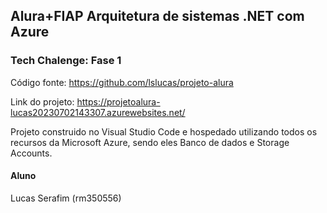 ## Alura+FIAP Arquitetura de sistemas .NET com Azure

### Tech Chalenge: Fase 1

Código fonte: https://github.com/lslucas/projeto-alura

Link do projeto: https://projetoalura-lucas20230702143307.azurewebsites.net/

Projeto construido no Visual Studio Code e hospedado utilizando todos os recursos da Microsoft Azure, sendo eles Banco de dados e Storage Accounts.

#### Aluno
Lucas Serafim (rm350556)